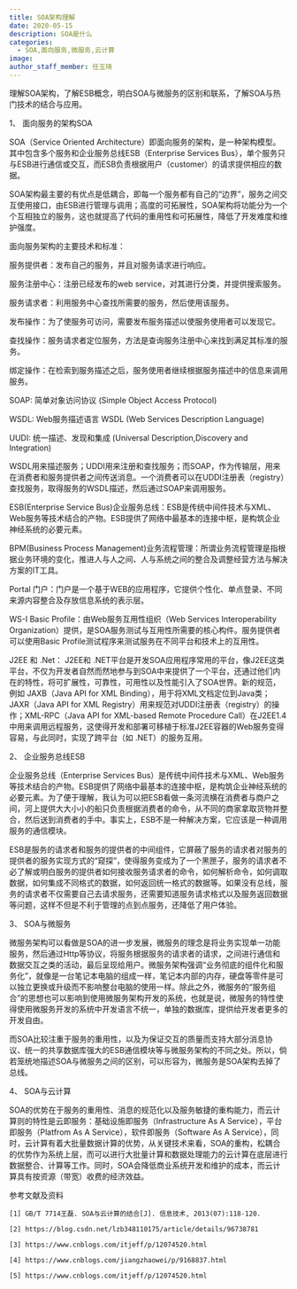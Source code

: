 ```yaml
---
title: SOA架构理解
date: 2020-05-15
description: SOA是什么
categories:
  - SOA,面向服务,微服务,云计算
image: 
author_staff_member: 任玉琦
---
```

理解SOA架构，了解ESB概念，明白SOA与微服务的区别和联系，了解SOA与热门技术的结合与应用。

 

1、 面向服务的架构SOA

SOA（Service Oriented Architecture）即面向服务的架构，是一种架构模型。其中包含多个服务和企业服务总线ESB（Enterprise Services Bus），单个服务只与ESB进行通信或交互，而ESB负责根据用户（customer）的请求提供相应的数据。

SOA架构最主要的有优点是低耦合，即每一个服务都有自己的“边界”，服务之间交互使用接口，由ESB进行管理与调用；高度的可拓展性，SOA架构将功能分为一个个互相独立的服务，这也就提高了代码的重用性和可拓展性，降低了开发难度和维护强度。

面向服务架构的主要技术和标准：

服务提供者：发布自己的服务，并且对服务请求进行响应。

服务注册中心：注册已经发布的web service，对其进行分类，并提供搜索服务。

服务请求者：利用服务中心查找所需要的服务，然后使用该服务。

发布操作：为了使服务可访问，需要发布服务描述以使服务使用者可以发现它。

查找操作：服务请求者定位服务，方法是查询服务注册中心来找到满足其标准的服务。

绑定操作：在检索到服务描述之后，服务使用者继续根据服务描述中的信息来调用服务。

SOAP: 简单对象访问协议 (Simple Object Access  Protocol)

WSDL: Web服务描述语言 WSDL (Web Services Description Language)

UUDI:  统一描述、发现和集成 (Universal Description,Discovery and Integration) 

WSDL用来描述服务；UDDI用来注册和查找服务；而SOAP，作为传输层，用来在消费者和服务提供者之间传送消息。一个消费者可以在UDDI注册表（registry）查找服务，取得服务的WSDL描述，然后通过SOAP来调用服务。

ESB(Enterprise Service Bus)企业服务总线：ESB是传统中间件技术与XML、Web服务等技术结合的产物。ESB提供了网络中最基本的连接中枢，是构筑企业神经系统的必要元素。

BPM(Business Process Management)业务流程管理：所谓业务流程管理是指根据业务环境的变化，推进人与人之间、人与系统之间的整合及调整经营方法与解决方案的IT工具。

Portal 门户：门户是一个基于WEB的应用程序，它提供个性化、单点登录、不同来源内容整合及存放信息系统的表示层。

WS-I Basic Profile：由Web服务互用性组织（Web Services Interoperability Organization）提供，是SOA服务测试与互用性所需要的核心构件。服务提供者可以使用Basic Profile测试程序来测试服务在不同平台和技术上的互用性。

J2EE 和 .Net： J2EE和 .NET平台是开发SOA应用程序常用的平台，像J2EE这类平台，不仅为开发者自然而然地参与到SOA中来提供了一个平台，还通过他们内在的特性，将可扩展性，可靠性，可用性以及性能引入了SOA世界。新的规范，例如 JAXB（Java API for XML Binding），用于将XML文档定位到Java类；JAXR（Java API for XML Registry）用来规范对UDDI注册表（registry）的操作；XML-RPC（Java API for XML-based Remote Procedure Call）在J2EE1.4中用来调用远程服务，这使得开发和部署可移植于标准J2EE容器的Web服务变得容易，与此同时，实现了跨平台（如 .NET）的服务互用。

2、 企业服务总线ESB

企业服务总线（Enterprise Services Bus）是传统中间件技术与XML、Web服务等技术结合的产物。ESB提供了网络中最基本的连接中枢，是构筑企业神经系统的必要元素。为了便于理解，我认为可以把ESB看做一条河流横在消费者与商户之间，河上提供大大小小的船只负责根据消费者的命令，从不同的商家拿取货物并整合，然后送到消费者的手中。事实上，ESB不是一种解决方案，它应该是一种调用服务的通信模块。

ESB是服务的请求者和服务的提供者的中间组件，它屏蔽了服务的请求者对服务的提供者的服务实现方式的“窥探”，使得服务变成为了一个黑匣子，服务的请求者不必了解或明白服务的提供者如何接收服务请求者的命令，如何解析命令，如何调取数据，如何集成不同格式的数据，如何返回统一格式的数据等。如果没有总线，服务的请求者不仅需要自己去请求服务，还需要知道服务请求格式以及服务返回数据等问题，这样不但是不利于管理的点到点服务，还降低了用户体验。

3、 SOA与微服务

 

微服务架构可以看做是SOA的进一步发展，微服务的理念是将业务实现单一功能服务，然后通过Http等协议，将服务根据服务的请求者的请求，之间进行通信和数据交互之类的活动，最后呈现给用户。微服务架构强调“业务彻底的组件化和服务化”，就像是一台笔记本电脑的组成一样，笔记本内部的内存，硬盘等零件是可以独立更换或升级而不影响整台电脑的使用一样。除此之外，微服务的“服务组合”的思想也可以影响到使用微服务架构开发的系统，也就是说，微服务的特性使得使用微服务开发的系统中开发语言不统一，单独的数据库，提供给开发者更多的开发自由。

而SOA比较注重于服务的重用性，以及为保证交互的质量而支持大部分消息协议、统一的共享数据库强大的ESB通信模块等与微服务架构的不同之处。所以，倘若笼统地描述SOA与微服务之间的区别，可以形容为，微服务是SOA架构去掉了总线。

4、 SOA与云计算

SOA的优势在于服务的重用性、消息的规范化以及服务敏捷的重构能力，而云计算则的特性是云即服务：基础设施即服务（Infrastructure As A Service），平台即服务（Platfrom As A Service），软件即服务（Software As A Service），同时，云计算有着大批量数据计算的优势，从关键技术来看，SOA的重构，松耦合的优势作为系统上层，而可以进行大批量计算和数据处理能力的云计算在底层进行数据整合、计算等工作。同时，SOA会降低商业系统开发和维护的成本，而云计算具有按资源（带宽）收费的经济效益。

 

 

 

参考文献及资料

    [1] GB/T 7714王磊. SOA与云计算的结合[J]. 信息技术, 2013(07):118-120.

    [2] https://blog.csdn.net/lzb348110175/article/details/96738781

    [3] https://www.cnblogs.com/itjeff/p/12074520.html

    [4] https://www.cnblogs.com/jiangzhaowei/p/9168837.html

    [5] https://www.cnblogs.com/itjeff/p/12074520.html
